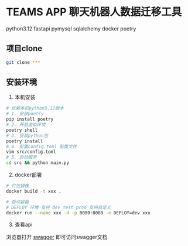 # TEAMS APP 聊天机器人数据迁移工具

python3.12
fastapi
pymysql
sqlalchemy
docker
poetry

## 项目clone

```bash
git clone ***
```

## 安装环境

1. 本机安装

```bash
# 依赖本机python3.12版本
# 1. 安装poetry 
pip install poetry
# 2. 开启虚拟环境
poetry shell
# 3. 安装python包
poetry install
# 4. 配置config.toml 配置文件
vim src/config.toml
# 5. 启动服务
cd src && python main.py
```

2. docker部署

```bash
# 打包镜像
docker build -t xxx .

# 启动容器
# DEPLOY 环境 支持 dev test prod 支持自定义
docker run --name xxx -d -p 8080:8080 -e DEPLOY=dev xxx
```

3. 查看api

浏览器打开 [swagger](127.0.0.1:8080/docs) 即可访问swagger文档
